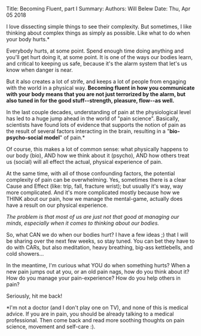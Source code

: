 Title:   Becoming Fluent, part I
Summary: 
Authors: Will Belew
Date:    Thu, Apr 05 2018
        

I love dissecting simple things to see their complexity. But sometimes, I like thinking about complex things as simply as possible. Like what to do when your body hurts.*

Everybody hurts, at some point. Spend enough time doing anything and you'll get hurt doing it, at some point. It is one of the ways our bodies learn, and critical to keeping us safe, because it's the alarm system that let's us know when danger is near.

But it also creates a lot of strife, and keeps a lot of people from engaging with the world in a physical way. **Becoming fluent in how you communicate with your body means that you are not just terrorized by the alarm, but also tuned in for the good stuff--strength, pleasure, flow--as well.**

In the last couple decades, understanding of pain at the physiological level has led to a huge jump ahead in the world of "pain science". Basically, scientists have found lots of evidence that supports the notion of pain as the result of several factors interacting in the brain, resulting in a "**bio-psycho-social model**" of pain.*

Of course, this makes a lot of common sense: what physically happens to our body (bio), AND how we think about it (psycho), AND how others treat us (social) will all effect the actual, physical experience of pain.

At the same time, with all of those confounding factors, the potential complexity of pain can be overwhelming. Yes, sometimes there is a clear Cause and Effect (like: trip, fall, fracture wrist); but usually it's way, way more complicated. And it's more complicated mostly because how we THINK about our pain, how we manage the mental-game, actually does have a result on our physical experience.

*The problem is that most of us are just not that good at managing our minds, especially when it comes to thinking about our bodies.*

So, what CAN we do when our bodies hurt? I have a few ideas ;) that I will be sharing over the next few weeks, so stay tuned. You can bet they have to do with CARs, but also meditation, heavy breathing, big-ass kettlebells, and cold showers...

In the meantime, I'm curious what YOU do when something hurts? When a new pain jumps out at you, or an old pain nags, how do you think about it? How do you manage your pain-experience? How do you help others in pain?

Seriously, hit me back!

*I'm not a doctor (and I don't play one on TV), and none of this is medical advice. If you are in pain, you should be already talking to a medical professional. Then come back and read more soothing thoughts on pain science, movement and self-care :).

